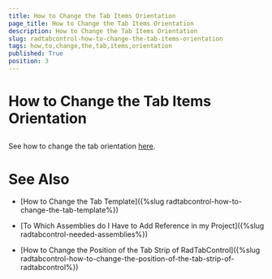 ```yaml
---
title: How to Change the Tab Items Orientation
page_title: How to Change the Tab Items Orientation
description: How to Change the Tab Items Orientation
slug: radtabcontrol-how-to-change-the-tab-items-orientation
tags: how,to,change,the,tab,items,orientation
published: True
position: 3
---
```


# How to Change the Tab Items Orientation



## 

See how to change the tab orientation
        [here](5CF866DE-453C-48CF-A4EB-2A4F717AD728#Set_Tab_Orientation).
        

# See Also

 * [How to Change the Tab Template]({%slug radtabcontrol-how-to-change-the-tab-template%})

 * [To Which Assemblies do I Have to Add Reference in my Project]({%slug radtabcontrol-needed-assemblies%})

 * [How to Change the Position of the Tab Strip of RadTabControl]({%slug radtabcontrol-how-to-change-the-position-of-the-tab-strip-of-radtabcontrol%})
